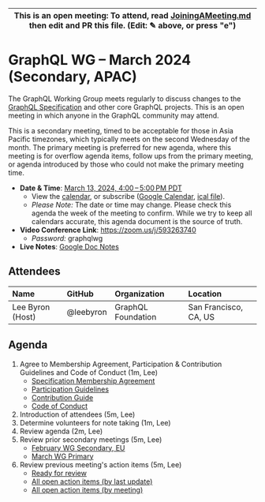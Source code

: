 <!--

# How to join (copied directly from /JoiningAMeeting.md)

Hello! You're welcome to join our working group meeting and add to the agenda
by following these three steps:

1.  Add your name to the list of attendees (in alphabetical order).

    - To respect meeting size, attendees should be relevant to the agenda.
      That means we expect most who join the meeting to participate in
      discussion. If you'd rather just watch, check out our [YouTube][].

    - Please include the organization (or project) you represent, and the
      location (including [country code][]) you expect to be located in during
      the meeting.

    - If you're willing to help take notes, add "✏️" after your name
      (eg. Ada Lovelace ✏). This is hugely helpful!

2.  If relevant, add your topic to the agenda (sorted by expected time).

    - Every agenda item has four parts: 1) the topic, 2) an expected time
      constraint, 3) who's leading the discussion, and 4) a list of any
      relevant links (RFC docs, issues, PRs, presentations, etc). Follow the
      format of existing agenda items.

    - Know what you want to get out of the agenda topic - what feedback do you
      need? What questions do you need answered? Are you looking for consensus
      or just directional feedback?

    - If your topic is a new proposal it's likely an ["RFC 0"][rfc stages]. The
      barrier of entry for documenting new proposals is intentionally low,
      writing a few sentences about the problem you're trying to solve and the
      rough shape of your proposed solution is normally sufficient.

      You can create a link for this:

      - As an issue against the graphql-wg repo.
      - As a GitHub discussion in the graphql-wg repo.
      - As an RFC document into the rfcs/ folder of the graphql-wg repo.

3.  Review our guidelines and agree to our Spec Membership & CLA.

    - Review and understand our Spec Membership Agreement, Participation &
      Contribution Guidelines, and Code of Conduct. You'll find links to these
      in the first agenda item of every meeting.

    - If this is your first time, our bot will comment on your Pull Request
      with a link to our Spec Membership & CLA. Please follow along and agree
      before your PR is merged.

      Your organization may sign this for all of its members. To set this up,
      please ask operations@graphql.org.

PLEASE TAKE NOTE:

- By joining this meeting you must agree to the Specification Membership
  Agreement and Code of Conduct.

- Meetings are recorded and made available on [YouTube][], by joining you
  consent to being recorded.

[youtube]: https://www.youtube.com/channel/UCERcwLeheOXp_u61jEXxHMA
[country code]: https://en.wikipedia.org/wiki/List_of_ISO_3166_country_codes#Current_ISO_3166_country_codes
[rfc stages]: https://github.com/graphql/graphql-spec/blob/main/CONTRIBUTING.md#rfc-contribution-stages


-->

| This is an open meeting: To attend, read [JoiningAMeeting.md][] then edit and PR this file. (Edit: ✎ above, or press "e") |
| ---------------------------------------------------------------------------------------- |

# GraphQL WG – March 2024 (Secondary, APAC)

The GraphQL Working Group meets regularly to discuss changes to the
[GraphQL Specification][] and other core GraphQL projects. This is an open
meeting in which anyone in the GraphQL community may attend.

This is a secondary meeting, timed to be acceptable for those in Asia Pacific
timezones, which typically meets on the second Wednesday of the month. The
primary meeting is preferred for new agenda, where this meeting is for overflow
agenda items, follow ups from the primary meeting, or agenda introduced by those
who could not make the primary meeting time.

- **Date & Time**: [March 13, 2024, 4:00 – 5:00 PM PDT](https://www.timeanddate.com/worldclock/converter.html?iso=20240313T230000&p1=224&p2=179&p3=136&p4=268&p5=367&p6=438&p7=248&p8=240)
  - View the [calendar][], or subscribe ([Google Calendar][], [ical file][]).
  - _Please Note:_ The date or time may change. Please check this agenda the
    week of the meeting to confirm. While we try to keep all calendars accurate,
    this agenda document is the source of truth.
- **Video Conference Link**: https://zoom.us/j/593263740
  - _Password:_ graphqlwg
- **Live Notes**: [Google Doc Notes][]

[joiningameeting.md]: https://github.com/graphql/graphql-wg/blob/main/JoiningAMeeting.md
[graphql specification]: https://github.com/graphql/graphql-spec
[calendar]: https://calendar.google.com/calendar/embed?src=linuxfoundation.org_ik79t9uuj2p32i3r203dgv5mo8%40group.calendar.google.com
[google calendar]: https://calendar.google.com/calendar?cid=bGludXhmb3VuZGF0aW9uLm9yZ19pazc5dDl1dWoycDMyaTNyMjAzZGd2NW1vOEBncm91cC5jYWxlbmRhci5nb29nbGUuY29t
[ical file]: https://calendar.google.com/calendar/ical/linuxfoundation.org_ik79t9uuj2p32i3r203dgv5mo8%40group.calendar.google.com/public/basic.ics
[google doc notes]: https://docs.google.com/document/d/1q-sT4k8-c0tcDYJ8CxPZkJ8UY4Nhk3HbKsRxosu_7YE/edit?usp=sharing

## Attendees

| Name             | GitHub        | Organization       | Location              |
| :--------------- | :------------ | :----------------- | :-------------------- |
| Lee Byron (Host) | @leebyron     | GraphQL Foundation | San Francisco, CA, US |


## Agenda

1. Agree to Membership Agreement, Participation & Contribution Guidelines and Code of Conduct (1m, Lee)
   - [Specification Membership Agreement](https://github.com/graphql/foundation)
   - [Participation Guidelines](https://github.com/graphql/graphql-wg#participation-guidelines)
   - [Contribution Guide](https://github.com/graphql/graphql-spec/blob/main/CONTRIBUTING.md)
   - [Code of Conduct](https://github.com/graphql/foundation/blob/master/CODE-OF-CONDUCT.md)
1. Introduction of attendees (5m, Lee)
1. Determine volunteers for note taking (1m, Lee)
1. Review agenda (2m, Lee)
1. Review prior secondary meetings (5m, Lee)
   - [February WG Secondary, EU](https://github.com/graphql/graphql-wg/blob/main/agendas/2024/02-Feb/15-wg-secondary-eu.md)
   - [March WG Primary](https://github.com/graphql/graphql-wg/blob/main/agendas/2024/03-Mar/07-wg-primary.md)
1. Review previous meeting's action items (5m, Lee)
   - [Ready for review](https://github.com/graphql/graphql-wg/issues?q=is%3Aissue+is%3Aopen+label%3A%22Ready+for+review+%F0%9F%99%8C%22+sort%3Aupdated-desc)
   - [All open action items (by last update)](https://github.com/graphql/graphql-wg/issues?q=is%3Aissue+is%3Aopen+label%3A%22Action+item+%3Aclapper%3A%22+sort%3Aupdated-desc)
   - [All open action items (by meeting)](https://github.com/graphql/graphql-wg/projects?query=is%3Aopen+sort%3Aname-asc)
